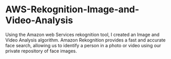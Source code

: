 # AWS-Rekognition-Image-and-Video-Analysis
Using the Amazon web Services rekognition tool, I created an Image and Video Analysis algorithm. Amazon Rekognition provides a fast and accurate face search, allowing us to identify a person in a photo or video using our private repository of face images.
